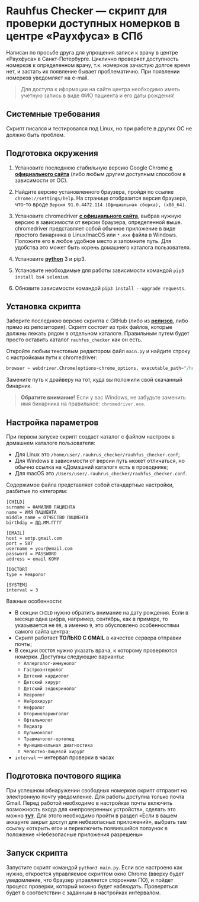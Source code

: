 Rauhfus Checker — скрипт для проверки доступных номерков в центре «Раухфуса» в СПб
==================================================================================

Написан по просьбе друга для упрощения записи к врачу в центре «Раухфуса» в Санкт-Петербурге. Циклично проверяет доступность номерков к определенном врачу, т.к. номерков зачастую долгое время нет, и застать их появление бывает проблематично. При появлении номерков уведомляет на e-mail.

>Для доступа к иформации на сайте центра необходимо иметь учетную запись в виде ФИО пациента и его даты рождения!

## Системные требования

Скрипт писался и тестировался под Linux, но при работе в других ОС не должно быть проблем.

## Подготовка окружения

1. Установите последнюю стабильную версию Google Chrome **[с официального сайта](https://www.google.ru/intl/ru/chrome/)** (либо любым другим доступным способом в зависимости от ОС).

1. Найдите версию установленного браузера, пройдя по ссылке `chrome://settings/help`. На странице отобразится версия браузера, что-то вроде `Версия 91.0.4472.114 (Официальная сборка), (x86_64)`. 

1. Установите chromedriver **[с официального сайта](https://sites.google.com/chromium.org/driver/)**, выбрав нужную версию в зависимости от версии браузера, определенной выше. chromedriver представляет собой обычное приложение в виде простого бинарника в Linux/macOS или `*.exe` файла в Windows. Положите его в любое удобное место и запомните путь. Для удобства это может быть корень домашнего каталога пользователя.

1. Установите **[python](https://www.python.org/downloads/)** 3 и pip3.

1. Установите необходимые для работы зависимости командой `pip3 install bs4 selenium`.

1. Обновите зависимости командой `pip3 install --upgrade requests`.

## Установка скрипта

Заберите последнюю версию скрипта с GitHub (либо из **[релизов](https://github.com/Zhbert/Zhbert-Scripts/releases/tag/RauChk.v.1.0)**, либо прямо из репозитория). Скрипт состоит из трёх файлов, которые должны лежать рядом в отдельном каталоге. Правильным путем будет просто оставить каталог `rauhfus_checker` как он есть.

Откройте любым текстовым редактором файл `main.py` и найдите строку с настройками пути к chromedriver:

```python
browser = webdriver.Chrome(options=chrome_options, executable_path="/home/zhbert/chromedriver")
```

Замените путь к драйверу на тот, куда вы положили свой скачанный бинарник.

>**Обратите внимание!** Если у вас Windows, не забудьте заменить имя бинарника на правильное: `chromedriver.exe`.

## Настройка параметров

При первом запуске скрипт создаст каталог с файлом настроек в домашнем каталоге пользователя:
* Для Linux это `/home/user/.rauhrus_checker/rauhfus_checker.conf`;
* Для Windows в зависимости от версии путь может отличаться, но обычно ссылка на «Домашний каталог» есть в проводнике;
* Для macOS это `/Users/user/.rauhrus_checker/rauhfus_checker.conf`.

Содержимое файла представляет собой стандартные настройки, разбитые по категорям:

```
[CHILD]
surname = ФАМИЛИЯ ПАЦИЕНТА
name = ИМЯ ПАЦИЕНТА
middle_name = ОТЧЕСТВО ПАЦИЕНТА
birthday = ДД.ММ.ГГГГ

[EMAIL]
host = smtp.gmail.com
port = 587
username = your@email.com
password = PASSWORD
address = email КОМУ

[DOCTOR]
type = Невролог

[SYSTEM]
interval = 3
```

Важные особенности:

* В секции `CHILD` нужно обратить внимание на дату рождения. Если в месяце одна цифра, например, сентябрь, как в примере, то указывается не `09`, а именно `9`, это обусловлено особенностями самого сайта центра;
* Скрипт работает **ТОЛЬКО С GMAIL** в качестве сервера отправки почты;
* В секции `DOCTOR` нужно указать врача, к которому проверяются номерки. Доступны следующие варианты:
  * `Аллерголог-иммунолог`
  * `Гастроэнтеролог`
  * `Детский кардиолог`
  * `Детский хирург`
  * `Детский эндокринолог`
  * `Невролог`
  * `Нейрохирург`
  * `Нефролог`
  * `Оториноларинголог`
  * `Офтальмолог`
  * `Педиатр`
  * `Пульмонолог`
  * `Травматолог-ортопед`
  * `Функциональная диагностика`
  * `Челюстно-лицевой хирург`
* `interval` — интервал проверки в часах

## Подготовка почтового ящика

При успешном обнаружении свободных номерков скрипт отправит на электронную почту уведомление. Для работы доступна только почта Gmail. Перед работой необходимо в настройках почты включить возможность входа для «непроверенных устройств», сделать это можно **[тут](https://support.google.com/accounts/answer/6010255)**. Для этого необходимо пройти в раздел «Если в вашем аккаунте закрыт доступ для небезопасных приложений», выбрать там ссылку «открыть его» и переключить появившийся ползунок в положение «Небезопасные приложения разрешены»

## Запуск скрипта

Запустите скрипт командой `python3 main.py`. Если все настроено как нужно, откроется управляемое скриптом окно Chrome (вверху будет уведомление, что браузер управляется сторонним ПО), и пойдет процесс проверки, который можно будет наблюдать. Проверяться будет в соответствии с заданным в настройках интервалом. 
